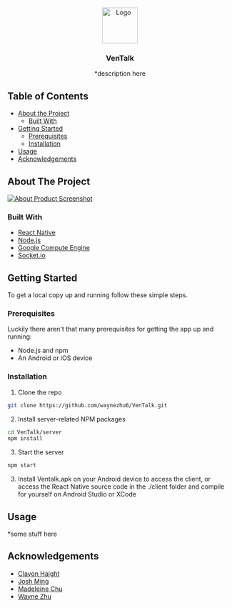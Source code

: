 <!-- PROJECT LOGO -->
<br />
<p align="center">
  <a href="https://github.com/github_username/repo_name">
    <img src="images/logo.png" alt="Logo" width="80" height="80">
  </a>

  <h3 align="center">VenTalk</h3>

  <p align="center">
    *description here
    <br />
  </p>
</p>



<!-- TABLE OF CONTENTS -->
## Table of Contents

* [About the Project](#about-the-project)
  * [Built With](#built-with)
* [Getting Started](#getting-started)
  * [Prerequisites](#prerequisites)
  * [Installation](#installation)
* [Usage](#usage)
* [Acknowledgements](#acknowledgements)



<!-- ABOUT THE PROJECT -->
## About The Project

[![About Product Screenshot][product-screenshot]](https://example.com)


### Built With

* [React Native](https://reactnative.dev/)
* [Node.js](https://nodejs.org/en/)
* [Google Compute Engine](https://cloud.google.com/)
* [Socket.io](https://socket.io/)


<!-- GETTING STARTED -->
## Getting Started

To get a local copy up and running follow these simple steps.

### Prerequisites

Luckily there aren't that many prerequisites for getting the app up and running:
* Node.js and npm
* An Android or iOS device

### Installation

1. Clone the repo
```sh
git clone https://github.com/waynezhu6/VenTalk.git
```
2. Install server-related NPM packages
```sh
cd VenTalk/server
npm install
```
3. Start the server
```sh
npm start
```
3. Install Ventalk.apk on your Android device to access the client, or access the React Native source code in the ./client folder and compile for yourself on Android Studio or XCode


<!-- USAGE EXAMPLES -->
## Usage

*some stuff here


<!-- ACKNOWLEDGEMENTS -->
## Acknowledgements

* [Clayon Haight](https://clayhaight.ca)
* [Josh Ming]()
* [Madeleine Chu]()
* [Wayne Zhu](https://waynezhu.ca)


<!-- MARKDOWN LINKS & IMAGES -->
<!-- https://www.markdownguide.org/basic-syntax/#reference-style-links -->
[contributors-shield]: https://img.shields.io/github/contributors/github_username/repo.svg?style=flat-square
[contributors-url]: https://github.com/github_username/repo/graphs/contributors
[forks-shield]: https://img.shields.io/github/forks/github_username/repo.svg?style=flat-square
[forks-url]: https://github.com/github_username/repo/network/members
[stars-shield]: https://img.shields.io/github/stars/github_username/repo.svg?style=flat-square
[stars-url]: https://github.com/github_username/repo/stargazers
[issues-shield]: https://img.shields.io/github/issues/github_username/repo.svg?style=flat-square
[issues-url]: https://github.com/github_username/repo/issues
[license-shield]: https://img.shields.io/github/license/github_username/repo.svg?style=flat-square
[license-url]: https://github.com/github_username/repo/blob/master/LICENSE.txt
[linkedin-shield]: https://img.shields.io/badge/-LinkedIn-black.svg?style=flat-square&logo=linkedin&colorB=555
[linkedin-url]: https://linkedin.com/in/github_username
[product-screenshot]: images/screenshot.png
